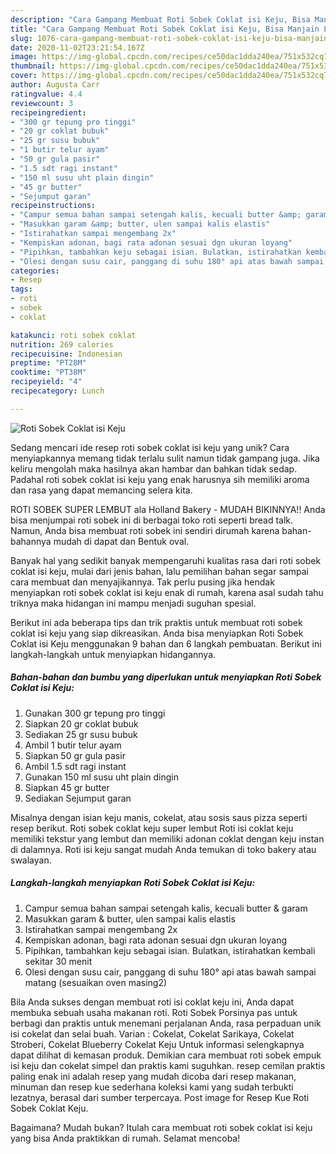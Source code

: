 ```yaml
---
description: "Cara Gampang Membuat Roti Sobek Coklat isi Keju, Bisa Manjain Lidah"
title: "Cara Gampang Membuat Roti Sobek Coklat isi Keju, Bisa Manjain Lidah"
slug: 1076-cara-gampang-membuat-roti-sobek-coklat-isi-keju-bisa-manjain-lidah
date: 2020-11-02T23:21:54.167Z
image: https://img-global.cpcdn.com/recipes/ce50dac1dda240ea/751x532cq70/roti-sobek-coklat-isi-keju-foto-resep-utama.jpg
thumbnail: https://img-global.cpcdn.com/recipes/ce50dac1dda240ea/751x532cq70/roti-sobek-coklat-isi-keju-foto-resep-utama.jpg
cover: https://img-global.cpcdn.com/recipes/ce50dac1dda240ea/751x532cq70/roti-sobek-coklat-isi-keju-foto-resep-utama.jpg
author: Augusta Carr
ratingvalue: 4.4
reviewcount: 3
recipeingredient:
- "300 gr tepung pro tinggi"
- "20 gr coklat bubuk"
- "25 gr susu bubuk"
- "1 butir telur ayam"
- "50 gr gula pasir"
- "1.5 sdt ragi instant"
- "150 ml susu uht plain dingin"
- "45 gr butter"
- "Sejumput garan"
recipeinstructions:
- "Campur semua bahan sampai setengah kalis, kecuali butter &amp; garam"
- "Masukkan garam &amp; butter, ulen sampai kalis elastis"
- "Istirahatkan sampai mengembang 2x"
- "Kempiskan adonan, bagi rata adonan sesuai dgn ukuran loyang"
- "Pipihkan, tambahkan keju sebagai isian. Bulatkan, istirahatkan kembali sekitar 30 menit"
- "Olesi dengan susu cair, panggang di suhu 180° api atas bawah sampai matang (sesuaikan oven masing2)"
categories:
- Resep
tags:
- roti
- sobek
- coklat

katakunci: roti sobek coklat 
nutrition: 269 calories
recipecuisine: Indonesian
preptime: "PT28M"
cooktime: "PT38M"
recipeyield: "4"
recipecategory: Lunch

---
```



![Roti Sobek Coklat isi Keju](https://img-global.cpcdn.com/recipes/ce50dac1dda240ea/751x532cq70/roti-sobek-coklat-isi-keju-foto-resep-utama.jpg)

Sedang mencari ide resep roti sobek coklat isi keju yang unik? Cara menyiapkannya memang tidak terlalu sulit namun tidak gampang juga. Jika keliru mengolah maka hasilnya akan hambar dan bahkan tidak sedap. Padahal roti sobek coklat isi keju yang enak harusnya sih memiliki aroma dan rasa yang dapat memancing selera kita.

ROTI SOBEK SUPER LEMBUT ala Holland Bakery - MUDAH BIKINNYA!! Anda bisa menjumpai roti sobek ini di berbagai toko roti seperti bread talk. Namun, Anda bisa membuat roti sobek ini sendiri dirumah karena bahan-bahannya mudah di dapat dan Bentuk oval.

Banyak hal yang sedikit banyak mempengaruhi kualitas rasa dari roti sobek coklat isi keju, mulai dari jenis bahan, lalu pemilihan bahan segar sampai cara membuat dan menyajikannya. Tak perlu pusing jika hendak menyiapkan roti sobek coklat isi keju enak di rumah, karena asal sudah tahu triknya maka hidangan ini mampu menjadi suguhan spesial.


Berikut ini ada beberapa tips dan trik praktis untuk membuat roti sobek coklat isi keju yang siap dikreasikan. Anda bisa menyiapkan Roti Sobek Coklat isi Keju menggunakan 9 bahan dan 6 langkah pembuatan. Berikut ini langkah-langkah untuk menyiapkan hidangannya.

<!--inarticleads1-->

##### Bahan-bahan dan bumbu yang diperlukan untuk menyiapkan Roti Sobek Coklat isi Keju:

1. Gunakan 300 gr tepung pro tinggi
1. Siapkan 20 gr coklat bubuk
1. Sediakan 25 gr susu bubuk
1. Ambil 1 butir telur ayam
1. Siapkan 50 gr gula pasir
1. Ambil 1.5 sdt ragi instant
1. Gunakan 150 ml susu uht plain dingin
1. Siapkan 45 gr butter
1. Sediakan Sejumput garan


Misalnya dengan isian keju manis, cokelat, atau sosis saus pizza seperti resep berikut. Roti sobek coklat keju super lembut Roti isi coklat keju memiliki tekstur yang lembut dan memiliki adonan coklat dengan keju instan di dalamnya. Roti isi keju sangat mudah Anda temukan di toko bakery atau swalayan. 

<!--inarticleads2-->

##### Langkah-langkah menyiapkan Roti Sobek Coklat isi Keju:

1. Campur semua bahan sampai setengah kalis, kecuali butter &amp; garam
1. Masukkan garam &amp; butter, ulen sampai kalis elastis
1. Istirahatkan sampai mengembang 2x
1. Kempiskan adonan, bagi rata adonan sesuai dgn ukuran loyang
1. Pipihkan, tambahkan keju sebagai isian. Bulatkan, istirahatkan kembali sekitar 30 menit
1. Olesi dengan susu cair, panggang di suhu 180° api atas bawah sampai matang (sesuaikan oven masing2)


Bila Anda sukses dengan membuat roti isi coklat keju ini, Anda dapat membuka sebuah usaha makanan roti. Roti Sobek Porsinya pas untuk berbagi dan praktis untuk menemani perjalanan Anda, rasa perpaduan unik isi cokelat dan selai buah. Varian : Cokelat, Cokelat Sarikaya, Cokelat Stroberi, Cokelat Blueberry Cokelat Keju Untuk informasi selengkapnya dapat dilihat di kemasan produk. Demikian cara membuat roti sobek empuk isi keju dan cokelat simpel dan praktis kami suguhkan. resep cemilan praktis paling enak ini adalah resep yang mudah dicoba dari resep makanan, minuman dan resep kue sederhana koleksi kami yang sudah terbukti lezatnya, berasal dari sumber terpercaya. Post image for Resep Kue Roti Sobek Coklat Keju. 

Bagaimana? Mudah bukan? Itulah cara membuat roti sobek coklat isi keju yang bisa Anda praktikkan di rumah. Selamat mencoba!
